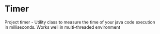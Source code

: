 # Timer
Project timer - Utility class to measure the time of your java code execution in milliseconds. Works well in multi-threaded environment
